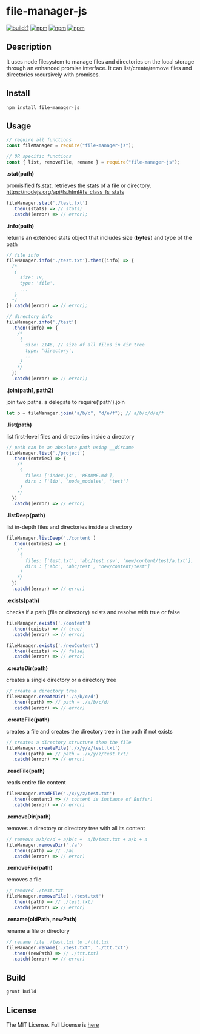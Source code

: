 # file-manager-js

[![build:?](https://travis-ci.org/js-shelf/file-manager-js.svg?branch=master)](https://travis-ci.org/js-shelf/file-manager-js) [![npm](https://img.shields.io/npm/v/file-manager-js.svg)](https://www.npmjs.com/package/file-manager-js) [![npm](https://img.shields.io/npm/dm/file-manager-js.svg)](https://www.npmjs.com/package/file-manager-js) [![npm](https://img.shields.io/badge/node-%3E=%206.0-blue.svg)](https://www.npmjs.com/package/file-manager-js)

## Description

It uses node filesystem to manage files and directories on the local storage through an enhanced promise interface. It can list/create/remove files and directories recursively with promises.

## Install

```
npm install file-manager-js
```

## Usage

```javascript
// require all functions
const fileManager = require("file-manager-js");

// OR specific functions
const { list, removeFile, rename } = require("file-manager-js");
```

**.stat(path)**

promisified fs.stat. retrieves the stats of a file or directory.
https://nodejs.org/api/fs.html#fs_class_fs_stats

```javascript
fileManager.stat('./test.txt')
  .then((stats) => // stats)
  .catch((error) => // error);
```

**.info(path)**

returns an extended stats object that includes size (**bytes**) and type of the path

```javascript
// file info
fileManager.info('./test.txt').then((info) => {
  /*
   {
     size: 19,
     type: 'file',
     ...
   }
  */
}).catch((error) => // error);

// directory info
fileManager.info('./test')
  .then((info) => {
    /*
     {
       size: 2146, // size of all files in dir tree
       type: 'directory',
       ...
     }
    */
  })
  .catch((error) => // error);
```

**.join(path1, path2)**

join two paths. a delegate to require('path').join

```javascript
let p = fileManager.join("a/b/c", "d/e/f"); // a/b/c/d/e/f
```

**.list(path)**

list first-level files and directories inside a directory

```javascript
// path can be an absolute path using __dirname
fileManager.list('./project')
  .then((entries) => {
    /*
     {
       files: ['index.js', 'README.md'],
       dirs : ['lib', 'node_modules', 'test']
     }
    */
  })
  .catch((error) => // error)
```

**.listDeep(path)**

list in-depth files and directories inside a directory

```javascript
fileManager.listDeep('./content')
  .then((entries) => {
    /*
     {
       files: ['test.txt', 'abc/test.csv', 'new/content/test/a.txt'],
       dirs : ['abc', 'abc/test', 'new/content/test']
     }
    */
  })
  .catch((error) => // error)
```

**.exists(path)**

checks if a path (file or directory) exists and resolve with true or false

```javascript
fileManager.exists('./content')
  .then((exists) => // true)
  .catch((error) => // error)

fileManager.exists('./newContent')
  .then((exists) => // false)
  .catch((error) => // error)
```

**.createDir(path)**

creates a single directory or a directory tree

```javascript
// create a directory tree
fileManager.createDir('./a/b/c/d')
  .then((path) => // path = ./a/b/c/d)
  .catch((error) => // error)
```

**.createFile(path)**

creates a file and creates the directory tree in the path if not exists

```javascript
// creates a directory structure then the file
fileManager.createFile('./x/y/z/test.txt')
  .then((path) => // path = ./x/y/z/test.txt)
  .catch((error) => // error)
```

**.readFile(path)**

reads entire file content

```javascript
fileManager.readFile('./x/y/z/test.txt')
  .then((content) => // content is instance of Buffer)
  .catch((error) => // error)
```

**.removeDir(path)**

removes a directory or directory tree with all its content

```javascript
// remvove a/b/c/d + a/b/c +  a/b/test.txt + a/b + a
fileManager.removeDir('./a')
  .then((path) => // ./a)
  .catch((error) => // error)
```

**.removeFile(path)**

removes a file

```javascript
// removed ./test.txt
fileManager.removeFile('./test.txt')
  .then((path) => // ./test.txt)
  .catch((error) => // error)
```

**.rename(oldPath, newPath)**

rename a file or directory

```javascript
// rename file ./test.txt to ./ttt.txt
fileManager.rename('./test.txt', './ttt.txt')
  .then((newPath) => // ./ttt.txt)
  .catch((error) => // error)
```

## Build

```
grunt build
```

## License

The MIT License. Full License is [here](https://github.com/js-shelf/file-manager-js/blob/master/LICENSE)
